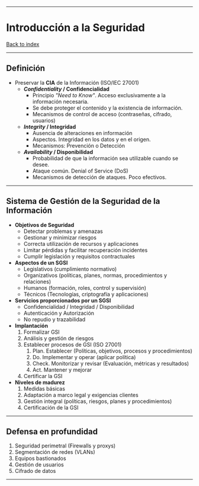 
---
# Introducción a la Seguridad

[Back to index](../README.md)

---
## Definición
- Preservar la **CIA** de la Información (ISO/IEC 27001)
	- ***Confidentiality* / Confidencialidad**
		- Principio *"Need to Know"*. Acceso exclusivamente a la información necesaria.
		- Se debe proteger el contenido y la existencia de información.
		- Mecanismos de control de acceso (contraseñas, cifrado, usuarios)
	- ***Integrity* / Integridad**
		- Ausencia de alteraciones en información
		- Aspectos. Integridad en los datos y en el origen.
		- Mecanismos: Prevención o Detección
	- ***Availability* / Disponibilidad**
		- Probabilidad de que la información sea utilizable cuando se desee.
		- Ataque común. Denial of Service (DoS)
		- Mecanismos de detección de ataques. Poco efectivos.
---
## Sistema de Gestión de la Seguridad de la Información
- **Objetivos de Seguridad**
	- Detectar problemas y amenazas
	- Gestionar y minimizar riesgos
	- Correcta utilización de recursos y aplicaciones
	- Limitar pérdidas y facilitar recuperación incidentes
	- Cumplir legislación y requisitos contractuales
- **Aspectos de un SGSI**
	- Legislativos (cumplimiento normativo)
	- Organizativos (políticas, planes, normas, procedimientos y relaciones)
	- Humanos (formación, roles, control y supervisión)
	- Técnicos (Tecnologías, criptografía y aplicaciones)
- **Servicios proporcionados por un SGSI**
	- Confidencialidad / Integridad / Disponibilidad
	- Autenticación y Autorización
	- No repudio y trazabilidad
- **Implantación**
	1. Formalizar GSI
	2. Análisis y gestión de riesgos
	3. Establecer procesos de GSI (ISO 27001)
		1. Plan. Establecer (Políticas, objetivos, procesos y procedimientos)
		2. Do. Implementar y operar (aplicar política)
		3. Check. Monitorizar y revisar (Evaluación, métricas y resultados)
		4. Act. Mantener y mejorar 
	4. Certificar la GSI
- **Niveles de madurez**
	1. Medidas básicas
	2. Adaptación a marco legal y exigencias clientes
	3. Gestión integral (políticas, riesgos, planes y procedimientos)
	4. Certificación de la GSI
---
## Defensa en profundidad
1. Seguridad perimetral (Firewalls y proxys)
2. Segmentación de redes (VLANs)
3. Equipos bastionados
4. Gestión de usuarios
5. Cifrado de datos
---